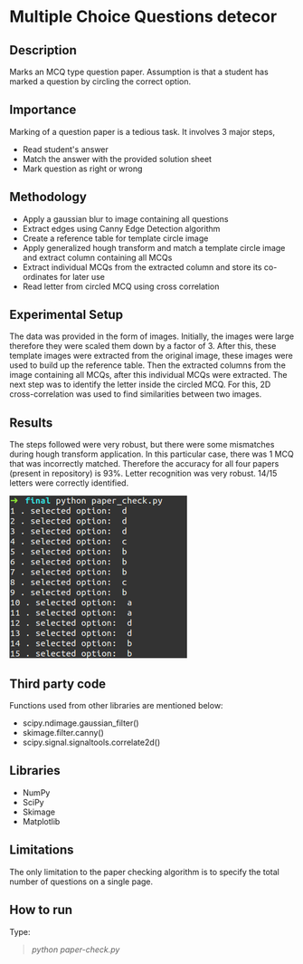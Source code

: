 Multiple Choice Questions detecor
===================


Description
-

Marks an MCQ type question paper. Assumption is that a student has marked a question by circling the correct option. 

Importance
-

Marking of a question paper is a tedious task. It involves 3 major steps, 

 -  Read student's answer
 -  Match the answer with the provided solution sheet
 - Mark question as right or wrong

Methodology
-
- Apply a gaussian blur to image containing all questions
- Extract edges using Canny Edge Detection algorithm
- Create a reference table for template circle image
- Apply generalized hough transform and match a template circle image and extract column containing all MCQs
- Extract individual MCQs from the extracted column and store its co-ordinates for later use
- Read letter from circled MCQ using cross correlation

Experimental Setup
-
The data was provided in the form of images. Initially, the images were large therefore they were scaled them down by a factor of 3. After this, these template images were extracted from the original image, these images were used to build up the reference table. Then the extracted columns from the image containing all MCQs, after this individual MCQs were extracted. The next step was to identify the letter inside the circled MCQ. For this, 2D cross-correlation was used to find similarities between two images.

Results
-
The steps followed were very robust, but there were some mismatches during hough transform application. In this particular case, there was 1 MCQ that was incorrectly matched. Therefore the accuracy for all four papers (present in repository) is 93%. Letter recognition was very robust. 14/15 letters were correctly identified.

![result](https://github.com/adl1995/exam-mcq-recognition/blob/master/result.png)

Third party code
-	

Functions used from other libraries are mentioned below:

- scipy.ndimage.gaussian_filter()
-  skimage.filter.canny()
-  scipy.signal.signaltools.correlate2d()
	
Libraries
-
- NumPy
- SciPy
- Skimage
- Matplotlib

Limitations
-
The only limitation to the paper checking algorithm is to specify the total number of questions on a single page.

How to run
-
Type:
  > *python paper-check.py*

